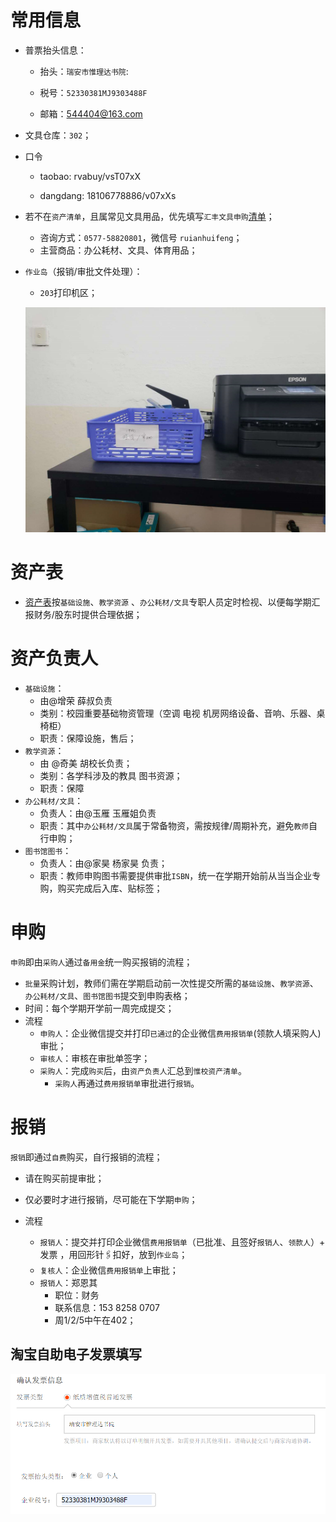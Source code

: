 # 常用信息

- 普票抬头信息：
  - 抬头：`瑞安市惟理达书院`: 
  - 税号：`52330381MJ9303488F`

  - 邮箱：544404@163.com

- 文具仓库：`302`；

- 口令

  - taobao: rvabuy/vsT07xX

  - dangdang: 18106778886/v07xXs

- 若不在`资产清单`，且属常见文具用品，优先填写`汇丰文具申购`[清单](https://shimo.im/sheet/UFae1MU8GmUXUKeu/3bjMr)；

  - 咨询方式：`0577-58820801`，微信号 `ruianhuifeng`；
  - 主营商品：办公耗材、文具、体育用品；

- `作业岛`（报销/审批文件处理）：

  - `203`打印机区；

  ![1555480928579](media/1555480928579.png)

  




# 资产表

- [资产表](https://docs.qq.com/sheet/DWGNUdFJId0ZxSG9K?tab=BB08J2)按`基础设施`、`教学资源` 、`办公耗材/文具`专职人员定时检视、以便每学期汇报财务/股东时提供合理依据；



# 资产负责人

  - `基础设施`：
      - 由@增荣 薛叔负责
      - 类别：校园重要基础物资管理（空调 电视 机房网络设备、音响、乐器、桌椅柜）
      - 职责：保障设施，售后；
  - `教学资源`：
      - 由 @奇美 胡校长负责；
      - 类别：各学科涉及的教具 图书资源；
      - 职责：保障
  - `办公耗材/文具`：
      - 负责人：由@玉雁 玉雁姐负责
      - 职责：其中`办公耗材/文具`属于常备物资，需按规律/周期补充，避免`教师`自行申购；
  - `图书馆图书`：
      - 负责人：由@家昊 杨家昊 负责；
      - 职责：教师申购图书需要提供审批`ISBN`，统一在学期开始前从当当企业专购，购买完成后入库、贴标签；



# 申购

`申购`即由`采购人`通过`备用金`统一购买报销的流程；

- `批量`采购计划，教师们需在学期启动前一次性提交所需的`基础设施`、`教学资源`、`办公耗材/文具`、`图书馆图书`提交到申购表格；
- 时间：每个学期开学前一周完成提交；
- 流程
  - `申购人`：企业微信提交并打印`已通过`的企业微信`费用报销单`(领款人填采购人)审批；
  - `审核人`：审核在审批单签字；
  - `采购人`：完成`购买`后，由`资产负责人`汇总到`惟校资产清单`。
    - `采购人`再通过`费用报销单`审批进行`报销`。





# 报销

`报销`即通过`自费`购买，自行报销的流程；

- 请在购买前提审批；
- 仅必要时才进行报销，尽可能在下学期`申购`；

- 流程
  - `报销人`：提交并打印企业微信`费用报销单`（已批准、且签好`报销人`、`领款人`）+ 发票 ，用回形针🖇扣好，放到`作业岛`；
  - `复核人`：企业微信`费用报销单`上审批；
  - `报销人`：郑恩其
    - 职位：财务
    - 联系信息：153 8258 0707
    - 周1/2/5中午在402；



## 淘宝自助电子发票填写

![1555298968972](media/1555298968972.png)





